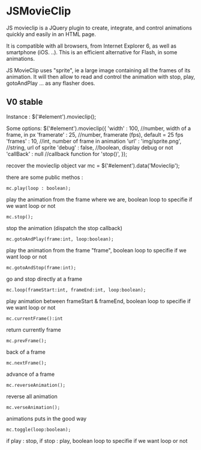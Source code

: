 JSMovieClip
=========

JS movieclip is a JQuery plugin to create, integrate, and control animations quickly and easily in an HTML page.

It is compatible with all browsers, from Internet Explorer 6, as well as smartphone (iOS. ..). This is an efficient alternative for Flash, in some animations.

JS MovieClip uses "sprite", ie a large image containing all the frames of its animation. It will then allow to read and control the animation with stop, play, gotoAndPlay ... as any flasher does.

V0 stable
----------
Instance : 
    $('#element').movieclip(); 

Some options: 
    $('#element').movieclip({
      'width' : 100, //number, width of a frame, in px
      'framerate' : 25, //number, framerate (fps), default = 25 fps
      'frames' : 10, //int, number of frame in animation
      'url' : 'img/sprite.png', //string, url of sprite
      'debug' : false, //boolean, display debug or not
      'callBack' : null //callback function for 'stop()',
    });

recover the movieclip object
    var mc = $('#element').data('Movieclip'); 

there are some public methos :

    mc.play(loop : boolean); 
play the animation from the frame where we are, boolean loop to specifie if we want loop or not

    mc.stop();
stop the animation (dispatch the stop callback)

    mc.gotoAndPlay(frame:int, loop:boolean); 
play the animation from the frame "frame", boolean loop to specifie if we want loop or not

    mc.gotoAndStop(frame:int);
go and stop directly at a frame
    
    mc.loop(frameStart:int, frameEnd:int, loop:boolean);
play animation between frameStart & frameEnd, boolean loop to specifie if we want loop or not

    mc.currentFrame():int
return currently frame

    mc.prevFrame();
back of a frame

    mc.nextFrame();
advance of a frame

    mc.reverseAnimation();
reverse all animation

    mc.verseAnimation();
animations puts in the good way

    mc.toggle(loop:boolean);
if play : stop, if stop : play, boolean loop to specifie if we want loop or not



